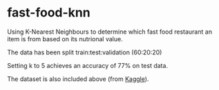 # fast-food-knn

Using K-Nearest Neighbours to determine which fast food restaurant an item is from based on its nutrional value.

The data has been split train:test:validation (60:20:20)

Setting k to 5 achieves an accuracy of 77% on test data.

The dataset is also included above (from [Kaggle]([url](https://www.kaggle.com/datasets/joebeachcapital/fast-food)https://www.kaggle.com/datasets/joebeachcapital/fast-food)).
